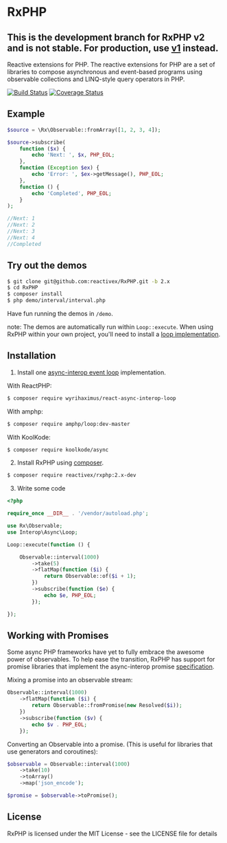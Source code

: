 RxPHP
======

## This is the development branch for RxPHP v2 and is not stable.  For production, use [v1](https://github.com/reactivex/rxphp) instead.

Reactive extensions for PHP. The reactive extensions for PHP are a set of
libraries to compose asynchronous and event-based programs using observable
collections and LINQ-style query operators in PHP.

[![Build Status](https://secure.travis-ci.org/ReactiveX/RxPHP.png?branch=master)](https://travis-ci.org/ReactiveX/RxPHP)
[![Coverage Status](https://coveralls.io/repos/github/ReactiveX/RxPHP/badge.svg?branch=master)](https://coveralls.io/github/ReactiveX/RxPHP?branch=master)

## Example

```php
$source = \Rx\Observable::fromArray([1, 2, 3, 4]);

$source->subscribe(
    function ($x) {
        echo 'Next: ', $x, PHP_EOL;
    },
    function (Exception $ex) {
        echo 'Error: ', $ex->getMessage(), PHP_EOL;
    },
    function () {
        echo 'Completed', PHP_EOL;
    }
);

//Next: 1
//Next: 2
//Next: 3
//Next: 4
//Completed

```

## Try out the demos

```bash
$ git clone git@github.com:reactivex/RxPHP.git -b 2.x
$ cd RxPHP
$ composer install
$ php demo/interval/interval.php
```

Have fun running the demos in `/demo`.

note:  The demos are automatically run within `Loop::execute`.  When using RxPHP within your own project, you'll need to install a [loop implementation](https://packagist.org/providers/async-interop/event-loop-implementation).  

## Installation
1. Install one [async-interop event loop](https://packagist.org/providers/async-interop/event-loop-implementation) implementation.

With ReactPHP:
```bash
$ composer require wyrihaximus/react-async-interop-loop
```
With amphp:
```bash
$ composer require amphp/loop:dev-master
```
With KoolKode:
```bash
$ composer require koolkode/async
```

2. Install RxPHP using [composer](https://getcomposer.org).

```bash
$ composer require reactivex/rxphp:2.x-dev
```

3. Write some code

```PHP
<?php

require_once __DIR__ . '/vendor/autoload.php';

use Rx\Observable;
use Interop\Async\Loop;

Loop::execute(function () {

    Observable::interval(1000)
        ->take(5)
        ->flatMap(function ($i) {
            return Observable::of($i + 1);
        })
        ->subscribe(function ($e) {
            echo $e, PHP_EOL;
        });

});
```
## Working with Promises

Some async PHP frameworks have yet to fully embrace the awesome power of observables.  To help ease the transition, RxPHP has support for promise libraries that implement the async-interop promise [specification](https://github.com/async-interop/promise).

Mixing a promise into an observable stream:

```PHP
Observable::interval(1000)
    ->flatMap(function ($i) {
        return Observable::fromPromise(new Resolved($i));
    })
    ->subscribe(function ($v) {
        echo $v . PHP_EOL;
    });
```

Converting an Observable into a promise. (This is useful for libraries that use generators and coroutines):
```PHP
$observable = Observable::interval(1000)
    ->take(10)
    ->toArray()
    ->map('json_encode');

$promise = $observable->toPromise();
```

## License

RxPHP is licensed under the MIT License - see the LICENSE file for details
